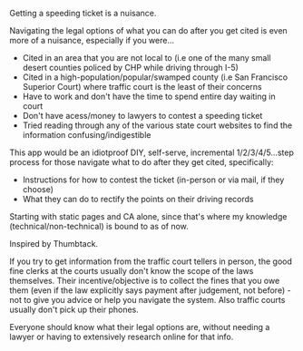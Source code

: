 Getting a speeding ticket is a nuisance.

Navigating the legal options of what you can do after you get cited is even more of a nuisance, especially if you were...

- Cited in an area that you are not local to (i.e one of the many small desert counties policed by CHP while driving through I-5)
- Cited in a high-population/popular/swamped county (i.e San Francisco Superior Court) where traffic court is the least of their concerns
- Have to work and don't have the time to spend entire day waiting in court  
- Don't have acess/money to lawyers to contest a speeding ticket
- Tried reading through any of the various state court websites to find the information confusing/indigestible

This app would be an idiotproof DIY, self-serve, incremental 1/2/3/4/5...step process for those navigate what to do after they get cited, specifically:

- Instructions for how to contest the ticket (in-person or via mail, if they choose)
- What they can do to rectify the points on their driving records

Starting with static pages and CA alone, since that's where my knowledge (technical/non-technical) is bound to as of now.

Inspired by Thumbtack.

If you try to get information from the traffic court tellers in person, the good fine clerks at the courts usually don't know the scope of the laws themselves.  Their incentive/objective is to collect the fines that you owe them (even if the law explicitly says payment after judgement, not before) - not to give you advice or help you navigate the system.  Also traffic courts usually don't pick up their phones.

Everyone should know what their legal options are, without needing a lawyer or having to extensively research online for that info.
